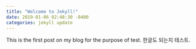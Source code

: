 ```yaml
---
title: "Welcome to Jekyll!"
date: 2019-01-06 02:48:30 -0400
categories: jekyll update
---
```


This is the first post on my blog for the purpose of test.
한글도 되는지 테스트.
